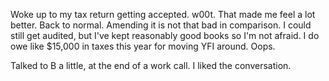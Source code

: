 Woke up to my tax return getting accepted. w00t. That made me feel a lot better. Back to normal. Amending it is not that bad in comparison. I could still get audited, but I've kept reasonably good books so I'm not afraid. I do owe like $15,000 in taxes this year for moving YFI around. Oops.

Talked to B a little, at the end of a work call. I liked the conversation.
